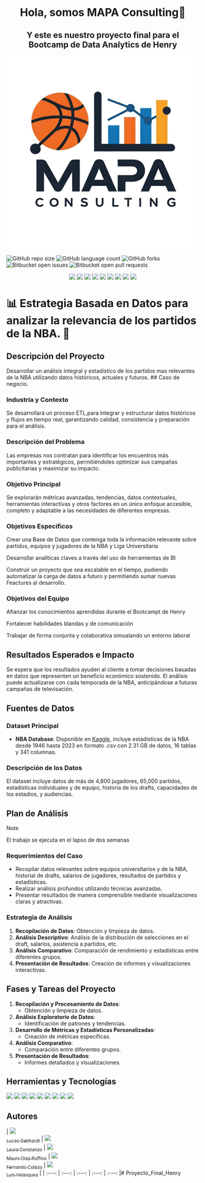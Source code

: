<div align="center">

<h1 align="center">Hola, somos MAPA Consulting👋</h1><h2 align="center">Y este es nuestro proyecto final para el Bootcamp de Data Analytics de Henry</h2>
</div>
<div align="center">
<img src="https://github.com/MAPAconsultora/Proyecto_Final_Henry/blob/main/Imagen.jpeg">
</div>

![GitHub repo size](https://img.shields.io/github/repo-size/lucasgeb/Proyecto-Final-Henry?style=for-the-badge)
![GitHub language count](https://img.shields.io/github/languages/count/lucasgeb/Proyecto-Final-Henry?style=for-the-badge)
![GitHub forks](https://img.shields.io/github/forks/lucasgeb/Proyecto-Final-Henry?style=for-the-badge)
![Bitbucket open issues](https://img.shields.io/bitbucket/issues/lucasgeb/Proyecto-Final-Henry?style=for-the-badge)
![Bitbucket open pull requests](https://img.shields.io/bitbucket/pr-raw/lucasgeb/Proyecto-Final-Henry?style=for-the-badge)


<div align="center">
<img src="https://img.shields.io/badge/Microsoft%20SQL%20Server-CC2927.svg?style=for-the-badge&logo=Microsoft-SQL-Server&logoColor=white" />
<img src="https://img.shields.io/badge/Python-3776AB.svg?style=for-the-badge&logo=Python&logoColor=white" />
<img src="https://img.shields.io/badge/pandas-150458.svg?style=for-the-badge&logo=pandas&logoColor=white" />
<img src="https://img.shields.io/badge/NumPy-013243.svg?style=for-the-badge&logo=NumPy&logoColor=white" />
<img src="https://img.shields.io/badge/Power%20BI-F2C811.svg?style=for-the-badge&logo=Power-BI&logoColor=black" />
<img src="https://img.shields.io/badge/GitHub-181717.svg?style=for-the-badge&logo=GitHub&logoColor=white" />
<img src="https://img.shields.io/badge/ChatGPT-74aa9c?style=for-the-badge&logo=openai&logoColor=white" />
<img src="https://img.shields.io/badge/Kaggle-20BEFF.svg?style=for-the-badge&logo=Kaggle&logoColor=white" />
<img src="https://img.shields.io/badge/Canva-00C4CC.svg?style=for-the-badge&logo=Canva&logoColor=white" />
</div>


# 📊 Estrategia Basada en Datos para analizar la relevancia de los partidos de la NBA. 🚀

## Descripción del Proyecto
Desarrollar un análisis integral y estadístico de los partidos mas relevantes de la NBA utilizando datos históricos, actuales y futuros. ## Caso de negocio.

### Industria y Contexto

Se desarrollará un proceso ETL,para integrar y estructurar datos históricos y flujos en tiempo real, garantizando calidad, consistencia y preparación para el análisis.

### Descripción del Problema

Las empresas nos contratan para identificar los encuentros más importantes y estratégicos, permitiéndoles optimizar sus campañas publicitarias y maximizar su impacto.

### Objetivo Principal

Se explorarán métricas avanzadas, tendencias, datos contextuales,  herramientas interactivas y otros factores en un único enfoque accesible, completo y adaptable a las necesidades de diferentes empresas.

### Objetivos Específicos

Crear una Base de Datos que contenga toda la información relevante sobre partidos, equipos y jugadores de la NBA y Liga Universitaria

Desarrollar analíticas claves a través del uso de herramientas de BI

Construir un proyecto que sea escalable en el tiempo, pudiendo automatizar la carga de datos a futuro y permitiendo sumar nuevas Feactures al desarrollo.

### Objetivos del Equipo

Afianzar los conocimientos aprendidas durante el Bootcampt de Henry

Fortalecer habilidades blandas y de comunicación

Trabajar de forma conjunta y colaborativa simualando un entorno laboral

## Resultados Esperados e Impacto

Se espera que los resultados ayuden al cliente a tomar decisiones basadas en datos que representen un beneficio económico sostenido. El análisis puede actualizarse con cada temporada de la NBA, anticipándose a futuras campañas de televisación.

## Fuentes de Datos

### Dataset Principal

- **NBA Database**: Disponible en [Kaggle](https://www.kaggle.com/datasets/wyattowalsh/basketball), incluye estadísticas de la NBA desde 1946 hasta 2023 en formato .csv con 2.31 GB de datos, 16 tablas y 341 columnas.

### Descripción de los Datos

El dataset incluye datos de más de 4,800 jugadores, 65,000 partidos, estadísticas individuales y de equipo, historia de los drafts, capacidades de los estadios, y audiencias.

## Plan de Análisis

> [!NOTE]
> El trabajo se ejecuta en el lapso de dos semanas

### Requerimientos del Caso

- Recopilar datos relevantes sobre equipos universitarios y de la NBA, historial de drafts, salarios de jugadores, resultados de partidos y estadísticas.
- Realizar análisis profundos utilizando técnicas avanzadas.
- Presentar resultados de manera comprensible mediante visualizaciones claras y atractivas.

### Estrategia de Análisis

1. **Recopilación de Datos**: Obtención y limpieza de datos.
2. **Análisis Descriptivo**: Análisis de la distribución de selecciones en el draft, salarios, asistencia a partidos, etc.
3. **Análisis Comparativo**: Comparación de rendimiento y estadísticas entre diferentes grupos.
4. **Presentación de Resultados**: Creación de informes y visualizaciones interactivas.

## Fases y Tareas del Proyecto

1. **Recopilación y Procesamiento de Datos**:
   - Obtención y limpieza de datos.
2. **Análisis Exploratorio de Datos**:
   - Identificación de patrones y tendencias.
3. **Desarrollo de Métricas y Estadísticas Personalizadas**:
   - Creación de métricas específicas.
4. **Análisis Comparativo**:
   - Comparación entre diferentes grupos.
5. **Presentación de Resultados**:
   - Informes detallados y visualizaciones.

## Herramientas y Tecnologías
	
<img src="https://img.shields.io/badge/Microsoft%20SQL%20Server-CC2927.svg?style=for-the-badge&logo=Microsoft-SQL-Server&logoColor=white" />
<img src="https://img.shields.io/badge/Python-3776AB.svg?style=for-the-badge&logo=Python&logoColor=white" />
<img src="https://img.shields.io/badge/pandas-150458.svg?style=for-the-badge&logo=pandas&logoColor=white" />
<img src="https://img.shields.io/badge/NumPy-013243.svg?style=for-the-badge&logo=NumPy&logoColor=white" />
<img src="https://img.shields.io/badge/Power%20BI-F2C811.svg?style=for-the-badge&logo=Power-BI&logoColor=black" />
<img src="https://img.shields.io/badge/GitHub-181717.svg?style=for-the-badge&logo=GitHub&logoColor=white" />
<img src="https://img.shields.io/badge/ChatGPT-74aa9c?style=for-the-badge&logo=openai&logoColor=white" />
<img src="https://img.shields.io/badge/Kaggle-20BEFF.svg?style=for-the-badge&logo=Kaggle&logoColor=white" />
<img src="https://img.shields.io/badge/Canva-00C4CC.svg?style=for-the-badge&logo=Canva&logoColor=white" />

## Autores

| [<img src="https://avatars.githubusercontent.com/u/81046230?v=4" width=115><br><sub>Lucas Gebhardt</sub>](https://github.com/lucasgeb) | [<img src="https://avatars.githubusercontent.com/u/150839933?v=4" width=115><br><sub>Laura Constanzo</sub>](https://github.com/LGConstanzo) | [<img src="https://avatars.githubusercontent.com/u/110009701?v=4" width=115><br><sub>Mauro Diaz Ruffino</sub>](https://github.com/TitoGod) | [<img src="https://avatars.githubusercontent.com/u/70545645?v=4" width=115><br><sub>Fernando Colazo</sub>](https://github.com/Frrcolazo123/) | [<img src="https://avatars.githubusercontent.com/u/66878638?v=4" width=115><br><sub>Luis Velasquez</sub>](https://github.com/Velasquez4701) |
| :---: | :---: | :---: | :---: | :---: |# Proyecto_Final_Henry

